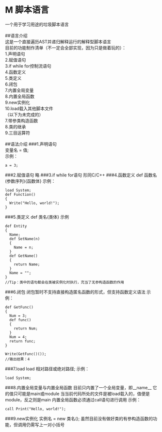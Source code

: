 # M 脚本语言
一个用于学习用途的垃圾脚本语言<br />
<br />
##语言介绍<br />
这是一个直接遍历AST并递归解释运行的解释型脚本语言<br />
目前的功能制作清单（不一定会全部实现，因为只是做着玩的）：<br />
1.声明语句<br />
2.赋值语句<br />
3.if while for控制流语句<br />
4.函数定义<br />
5.类定义<br />
6.闭包<br />
7.内置全局变量<br />
8.内置全局函数<br />
9.new实例化<br />
10.load载入其他脚本文件<br />
（以下为未完成的）<br />
7.带参类构造函数<br />
8.类的继承<br />
9.三目运算符<br />
<br />
##语法介绍
###1.声明语句<br />
变量名 = 值;<br />
示例：<br />
```
a = 3;
```
###2.赋值语句
略
###3.if while for语句
形同C/C++
###4.函数定义
def 函数名(参数序列){函数体}
示例：
```
load System;
def Function()
{
  Write("Hello, world!");
}
```
###5.类定义
def 类名{类体}
示例
```
def Entity
{
  Name;
  def SetName(n)
  {
    Name = n;
  }
  def GetName()
  {
    return Name;
  }
  Name = "";
}
//Tip：类中的语句都会在类被实例化时执行，充当了无参构造函数的作用
```
###6.闭包
闭包暂时不支持直接构造匿名函数的形式，但支持函数定义语法
示例：
```
def GetFunc()
{
  Num = 3;
  def func()
  {
    return Num;
  }
  Num = 4;
  return func;
}

Write(GetFunc()());
//输出结果：4
```
###7.load
load 相对路径或绝对路径;
示例：
```
load System;
```
###8.内置全局变量与内置全局函数
目前只内置了一个全局变量，即__name__
它的值只可能是main或module
当当前代码所处的文件是被load载入的，值便是module，反之则是main
内置全局函数必须通过call语句进行调用
示例：
```
call Print("Hello, world!");
```
###9.new实例化
实例名 = new 类名();
虽然目前没有做好类的有参构造函数的功能，但调用仍需写上一对小括号
